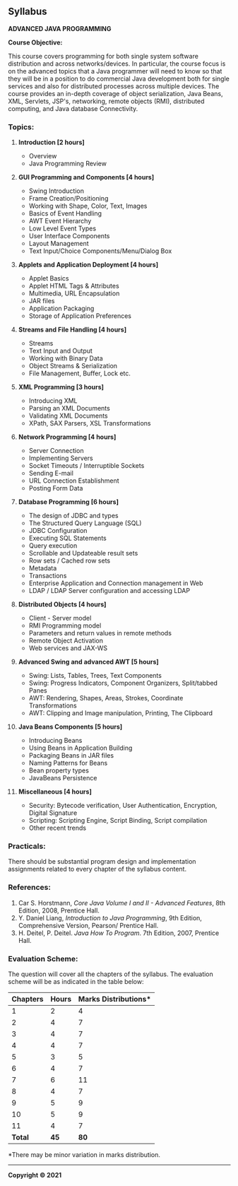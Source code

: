 ## Syllabus

**ADVANCED JAVA PROGRAMMING**

**Course Objective:**

This course covers programming for both single system software distribution and across networks/devices. In particular, the course focus is on the advanced topics that a Java programmer will need to know so that they will be in a position to do commercial Java development both for single services and also for distributed processes across multiple devices. The course provides an in-depth coverage of object serialization, Java Beans, XML, Servlets, JSP's, networking, remote objects (RMI), distributed computing, and Java database Connectivity.

### Topics:

1. **Introduction [2 hours]**
    - Overview
    - Java Programming Review
    
2. **GUI Programming and Components [4 hours]**
    - Swing Introduction
    - Frame Creation/Positioning
    - Working with Shape, Color, Text, Images
    - Basics of Event Handling
    - AWT Event Hierarchy
    - Low Level Event Types
    - User Interface Components
    - Layout Management
    - Text Input/Choice Components/Menu/Dialog Box

3. **Applets and Application Deployment [4 hours]**
    - Applet Basics
    - Applet HTML Tags & Attributes
    - Multimedia, URL Encapsulation
    - JAR files
    - Application Packaging
    - Storage of Application Preferences

4. **Streams and File Handling [4 hours]**
    - Streams
    - Text Input and Output
    - Working with Binary Data
    - Object Streams & Serialization
    - File Management, Buffer, Lock etc.

5. **XML Programming [3 hours]**
    - Introducing XML
    - Parsing an XML Documents
    - Validating XML Documents
    - XPath, SAX Parsers, XSL Transformations

6. **Network Programming [4 hours]**
    - Server Connection
    - Implementing Servers
    - Socket Timeouts / Interruptible Sockets
    - Sending E-mail
    - URL Connection Establishment
    - Posting Form Data

7. **Database Programming [6 hours]**
    - The design of JDBC and types
    - The Structured Query Language (SQL)
    - JDBC Configuration
    - Executing SQL Statements
    - Query execution
    - Scrollable and Updateable result sets
    - Row sets / Cached row sets
    - Metadata
    - Transactions
    - Enterprise Application and Connection management in Web
    - LDAP / LDAP Server configuration and accessing LDAP

8. **Distributed Objects [4 hours]**
    - Client - Server model
    - RMI Programming model
    - Parameters and return values in remote methods
    - Remote Object Activation
    - Web services and JAX-WS

9. **Advanced Swing and advanced AWT [5 hours]**
    - Swing: Lists, Tables, Trees, Text Components
    - Swing: Progress Indicators, Component Organizers, Split/tabbed Panes
    - AWT: Rendering, Shapes, Areas, Strokes, Coordinate Transformations
    - AWT: Clipping and Image manipulation, Printing, The Clipboard

10. **Java Beans Components [5 hours]**
    - Introducing Beans
    - Using Beans in Application Building
    - Packaging Beans in JAR files
    - Naming Patterns for Beans
    - Bean property types
    - JavaBeans Persistence

11. **Miscellaneous [4 hours]**
    - Security: Bytecode verification, User Authentication, Encryption, Digital Signature
    - Scripting: Scripting Engine, Script Binding, Script compilation
    - Other recent trends

### Practicals:

There should be substantial program design and implementation assignments related to every chapter of the syllabus content.

### References:

1. Car S. Horstmann, *Core Java Volume I and II - Advanced Features*, 8th Edition, 2008, Prentice Hall.
2. Y. Daniel Liang, *Introduction to Java Programming*, 9th Edition, Comprehensive Version, Pearson/ Prentice Hall.
3. H. Deitel, P. Deitel. *Java How To Program*. 7th Edition, 2007, Prentice Hall.

### Evaluation Scheme:

The question will cover all the chapters of the syllabus. The evaluation scheme will be as indicated in the table below:

| Chapters | Hours | Marks Distributions* |
|---|---|---|
| 1 | 2 | 4 |
| 2 | 4 | 7 |
| 3 | 4 | 7 |
| 4 | 4 | 7 |
| 5 | 3 | 5 |
| 6 | 4 | 7 |
| 7 | 6 | 11 |
| 8 | 4 | 7 |
| 9 | 5 | 9 |
| 10 | 5 | 9 |
| 11 | 4 | 7 |
| **Total** | **45** | **80** |

*There may be minor variation in marks distribution.

---

**Copyright © 2021** 
